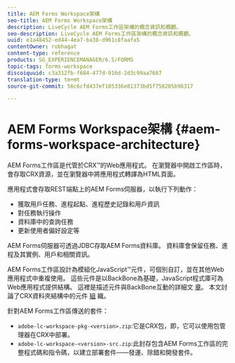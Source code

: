 ```yaml
---
title: AEM Forms Workspace架構
seo-title: AEM Forms Workspace架構
description: LiveCycle AEM Forms工作區架構的概念資訊和概觀。
seo-description: LiveCycle AEM Forms工作區架構的概念資訊和概觀。
uuid: e1a48452-ed44-4ea7-ba38-d961c8faafa5
contentOwner: robhagat
content-type: reference
products: SG_EXPERIENCEMANAGER/6.5/FORMS
topic-tags: forms-workspace
discoiquuid: c3a312fb-f684-477d-916d-2d3c99aa7607
translation-type: tm+mt
source-git-commit: 56c6cfd437ef185336e81373bd5f758205b96317

---
```



# AEM Forms Workspace架構 {#aem-forms-workspace-architecture}

AEM Forms工作區是代管於CRX™的Web應用程式。 在瀏覽器中開啟工作區時，會存取CRX資源，並在瀏覽器中將應用程式轉譯為HTML頁面。

應用程式會存取REST端點上的AEM Forms伺服器，以執行下列動作：

* 獲取用戶任務、進程起點、進程歷史記錄和用戶資訊
* 對任務執行操作
* 資料庫中的查詢任務
* 更新使用者偏好設定等

AEM Forms伺服器可透過JDBC存取AEM Forms資料庫。 資料庫會保留任務、進程及其實例、用戶和相關資訊。

AEM Forms工作區設計為模組化JavaScript™元件，可個別自訂，並在其他Web應用程式中重複使用。 這些元件是以BackBone為基礎，JavaScript程式庫可為Web應用程式提供結構。 這裡是描述元件與BackBone互動的詳細文 [章](/help/forms/using/backbone-interaction.md)。 本文討論了CRX資料夾結構中的元件 [組](/help/forms/using/folder-structure.md) 織。

針對AEM Forms工作區傳送的套件：

* `adobe-lc-workspace-pkg-<version>.zip`:它是CRX包，即，它可以使用包管理器在CRX中部署。
* `adobe-lc-workspace-<version>-src.zip`:此封存包含AEM Forms工作區的完整程式碼和指令碼，以建立部署套件——發運、除錯和開發套件。
